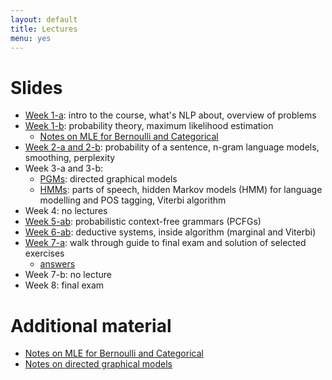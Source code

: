 ```yaml
---
layout: default
title: Lectures
menu: yes
---
```


# Slides

* [Week 1-a](lectures/week1-a.pdf): intro to the course, what's NLP about, overview of problems
* [Week 1-b](lectures/week1-b.pdf): probability theory, maximum likelihood estimation 
    * [Notes on MLE for Bernoulli and Categorical](//github.com/wilkeraziz/notes/blob/master/machine-learning/MLE/main.pdf)
* [Week 2-a and 2-b](lectures/week2-a.pdf): probability of a sentence, n-gram language models, smoothing, perplexity 
* Week 3-a and 3-b:
    * [PGMs](lectures/pgms.pdf): directed graphical models
    * [HMMs](lectures/week3-a.pdf): parts of speech, hidden Markov models (HMM) for language modelling and POS tagging, Viterbi algorithm
* Week 4: no lectures
* [Week 5-ab](lectures/week5-a.pdf): probabilistic context-free grammars (PCFGs)
* [Week 6-ab](lectures/week5-b.pdf): deductive systems, inside algorithm (marginal and Viterbi)
* [Week 7-a](exercises/guidetoexam.pdf): walk through guide to final exam and solution of selected exercises
    * [answers](exercises/guidetoexam-answers.pdf)
* Week 7-b: no lecture
* Week 8: final exam

# Additional material

* [Notes on MLE for Bernoulli and Categorical](//github.com/wilkeraziz/notes/blob/master/machine-learning/MLE/main.pdf)
* [Notes on directed graphical models](//github.com/wilkeraziz/notes/blob/master/machine-learning/PGM/main.pdf)
